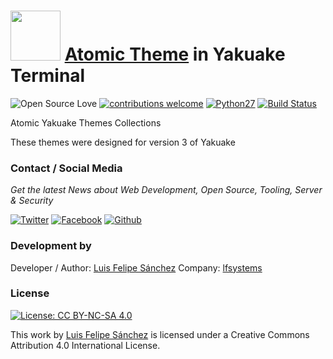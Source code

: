 # <a href="https://www.lfsystems.xyz"><img src="https://cdn.rawgit.com/lfelipe1501/Atomic-Yakuake/537e149c/logo.svg" width="80" height="80"></a> <a href="https://store.kde.org/p/1153663/">Atomic Theme</a> in Yakuake Terminal

![Open Source Love](https://badges.frapsoft.com/os/v1/open-source.svg?v=103)
[![contributions welcome](https://img.shields.io/badge/contributions-welcome-brightgreen.svg?style=flat)](https://github.com/lfelipe1501/Atomic-Yakuake/issues)
[![Python27](https://img.shields.io/badge/python-2.7-blue.svg)](convert.py)
[![Build Status](https://img.shields.io/travis/rust-lang/rust/master.svg)](https://github.com/lfelipe1501/Atomic-Yakuake/commits)

Atomic Yakuake Themes Collections

These themes were designed for version 3 of Yakuake

### Contact / Social Media

*Get the latest News about Web Development, Open Source, Tooling, Server & Security*

[![Twitter](https://github.frapsoft.com/social/twitter.png)](https://twitter.com/lfelipe1501)
[![Facebook](https://github.frapsoft.com/social/facebook.png)](https://www.facebook.com/lfelipe1501)
[![Github](https://github.frapsoft.com/social/github.png)](https://github.com/lfelipe1501)

### Development by

Developer / Author: [Luis Felipe Sánchez](https://github.com/lfelipe1501)
Company: [lfsystems](https://www.lfsystems.xyz)

### License
[![License: CC BY-NC-SA 4.0](https://img.shields.io/badge/License-CC%20BY--NC--SA%204.0-lightgrey.svg)](https://creativecommons.org/licenses/by-nc-sa/4.0/)

This work by [Luis Felipe Sánchez](https://github.com/lfelipe1501) is licensed under a Creative Commons Attribution 4.0 International License.
